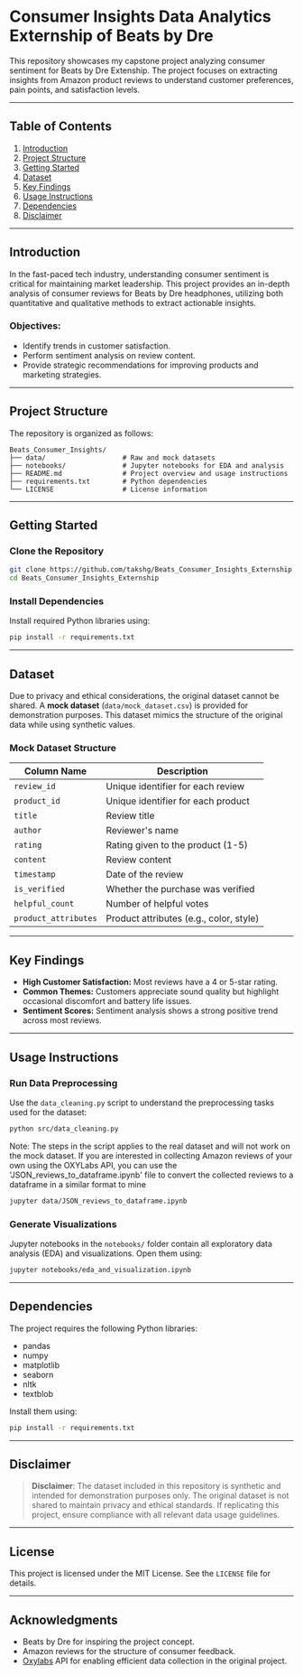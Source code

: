 # Consumer Insights Data Analytics Externship of Beats by Dre

This repository showcases my capstone project analyzing consumer sentiment for Beats by Dre Extenship. The project focuses on extracting insights from Amazon product reviews to understand customer preferences, pain points, and satisfaction levels.

---

## Table of Contents
1. [Introduction](#introduction)
2. [Project Structure](#project-structure)
3. [Getting Started](#getting-started)
4. [Dataset](#dataset)
5. [Key Findings](#key-findings)
6. [Usage Instructions](#usage-instructions)
7. [Dependencies](#dependencies)
8. [Disclaimer](#disclaimer)

---

## Introduction
In the fast-paced tech industry, understanding consumer sentiment is critical for maintaining market leadership. This project provides an in-depth analysis of consumer reviews for Beats by Dre headphones, utilizing both quantitative and qualitative methods to extract actionable insights.

### Objectives:
- Identify trends in customer satisfaction.
- Perform sentiment analysis on review content.
- Provide strategic recommendations for improving products and marketing strategies.

---

## Project Structure
The repository is organized as follows:

```
Beats_Consumer_Insights/
├── data/                   # Raw and mock datasets
├── notebooks/              # Jupyter notebooks for EDA and analysis
├── README.md               # Project overview and usage instructions
├── requirements.txt        # Python dependencies
└── LICENSE                 # License information
```

---

## Getting Started

### Clone the Repository
```bash
git clone https://github.com/takshg/Beats_Consumer_Insights_Externship.git
cd Beats_Consumer_Insights_Externship
```

### Install Dependencies
Install required Python libraries using:
```bash
pip install -r requirements.txt
```

---

## Dataset

Due to privacy and ethical considerations, the original dataset cannot be shared. A **mock dataset** (`data/mock_dataset.csv`) is provided for demonstration purposes. This dataset mimics the structure of the original data while using synthetic values.

### Mock Dataset Structure
| Column Name       | Description                                   |
|-------------------|-----------------------------------------------|
| `review_id`       | Unique identifier for each review            |
| `product_id`      | Unique identifier for each product           |
| `title`           | Review title                                |
| `author`          | Reviewer's name                             |
| `rating`          | Rating given to the product (1-5)           |
| `content`         | Review content                              |
| `timestamp`       | Date of the review                          |
| `is_verified`     | Whether the purchase was verified           |
| `helpful_count`   | Number of helpful votes                     |
| `product_attributes` | Product attributes (e.g., color, style)   |


---

## Key Findings
- **High Customer Satisfaction:** Most reviews have a 4 or 5-star rating.
- **Common Themes:** Customers appreciate sound quality but highlight occasional discomfort and battery life issues.
- **Sentiment Scores:** Sentiment analysis shows a strong positive trend across most reviews.

---

## Usage Instructions

### Run Data Preprocessing
Use the `data_cleaning.py` script to understand the preprocessing tasks used for the dataset:
```bash
python src/data_cleaning.py
```
Note: The steps in the script applies to the real dataset and will not work on the mock dataset. If you are interested in collecting Amazon reviews of your own using the OXYLabs API, you can use the 'JSON_reviews_to_dataframe.ipynb' file to convert the collected reviews to a dataframe in a similar format to mine  

```bash
jupyter data/JSON_reviews_to_dataframe.ipynb
```

### Generate Visualizations
Jupyter notebooks in the `notebooks/` folder contain all exploratory data analysis (EDA) and visualizations. Open them using:
```bash
jupyter notebooks/eda_and_visualization.ipynb
```

---

## Dependencies
The project requires the following Python libraries:
- pandas
- numpy
- matplotlib
- seaborn
- nltk
- textblob

Install them using:
```bash
pip install -r requirements.txt
```

---

## Disclaimer
> **Disclaimer**: The dataset included in this repository is synthetic and intended for demonstration purposes only. The original dataset is not shared to maintain privacy and ethical standards. If replicating this project, ensure compliance with all relevant data usage guidelines.

---

## License
This project is licensed under the MIT License. See the `LICENSE` file for details.

---

## Acknowledgments
- Beats by Dre for inspiring the project concept.
- Amazon reviews for the structure of consumer feedback.
- [Oxylabs](https://oxylabs.io/) API for enabling efficient data collection in the original project.
